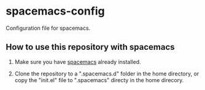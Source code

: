# spacemacs-config
Configuration file for spacemacs.

## How to use this repository with spacemacs

1. Make sure you have [spacemacs](https://github.com/syl20bnr/spacemacs) already installed.

2. Clone the repository to a ".spacemacs.d" folder in the home directory, or copy the "init.el" file to ".spacemacs" directy in the home direcory. 
